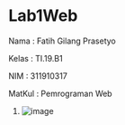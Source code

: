 # Lab1Web
Nama    : Fatih Gilang Prasetyo

Kelas   : TI.19.B1

NIM     : 311910317

MatKul  : Pemrograman Web

1. ![image](https://user-images.githubusercontent.com/81542329/112781092-629d1580-9074-11eb-8b7e-83673d840786.png)

